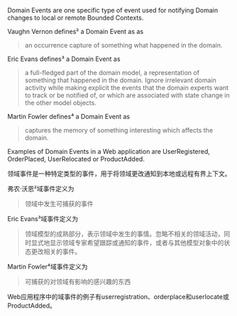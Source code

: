 Domain Events are one specific type of event used for notifying Domain changes to local or remote Bounded Contexts.

Vaughn Vernon defines² a Domain Event as as

> an occurrence capture of something what happened in the domain.

Eric Evans defines³ a Domain Event as

> a full-fledged part of the domain model, a representation of something that happened in the domain. Ignore irrelevant domain activity while making explicit the events that the domain experts want to track or be notified of, or which are associated with state change in the other model objects.

Martin Fowler defines⁴ a Domain Event as 

> captures the memory of something interesting which affects the domain.

Examples of Domain Events in a Web application are UserRegistered, OrderPlaced, UserRelocated or ProductAdded.



领域事件是一种特定类型的事件，用于将领域更改通知到本地或远程有界上下文。

弗农·沃恩²域事件定义为

> 领域中发生可捕获的事件

Eric Evans³域事件定义为

> 领域模型的成熟部分，表示领域中发生的事情。忽略不相关的领域活动，同时显式地显示领域专家希望跟踪或通知的事件，或者与其他模型对象中的状态更改相关的事件。

Martin Fowler⁴域事件定义为

> 可捕获的对领域有影响的感兴趣的东西

Web应用程序中的域事件的例子有userregistration、orderplace和userlocate或ProductAdded。



